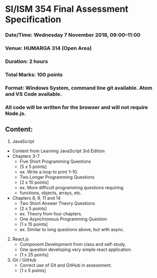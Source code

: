 # SI/ISM 354 Final Assessment Specification
### Date/Time: Wednesday 7 November 2018, 09:00–11:00
### Venue: HUMARGA 314 (Open Area)
### Duration: 2 hours
### Total Marks: 100 points
### Format: Windows System, command line git available. Atom and VS Code available.
### All code will be written for the browser and will not require Node.js.
## Content:
1. JavaScript
* Content from Learning JavaScript 3rd Edition
* Chapters 3–7
    * Five Short Programming Questions
    * [5 x 5 points]
    * ex. Write a loop to print 1–10.
    * Two Longer Programming Questions
    * [2 x 10 points]
    * ex. More difficult programming questions requiring
    * functions, objects, arrays, etc.
* Chapters 8, 9, 11 and 14
    * Two Short Answer Theory Questions
    * [2 x 5 points]
    * ex. Theory from four chapters.
    * One Asynchronous Programming Question
    * [1 x 15 points]
    * ex. Similar to long questions above, but with async.
2. React.js
    * Component Development from class and self-study.
    * One question developing very simple react application.
    * [1 x 25 points]
3. Git / GitHub
    * Correct use of Git and GitHub in assessment.
    * [1 x 5 points]